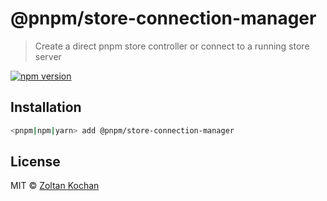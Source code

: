 # @pnpm/store-connection-manager

> Create a direct pnpm store controller or connect to a running store server

[![npm version](https://img.shields.io/npm/v/@pnpm/store-connection-manager.svg)](https://www.npmjs.com/package/@pnpm/store-connection-manager)

## Installation

```sh
<pnpm|npm|yarn> add @pnpm/store-connection-manager
```

## License

MIT © [Zoltan Kochan](https://www.kochan.io/)

